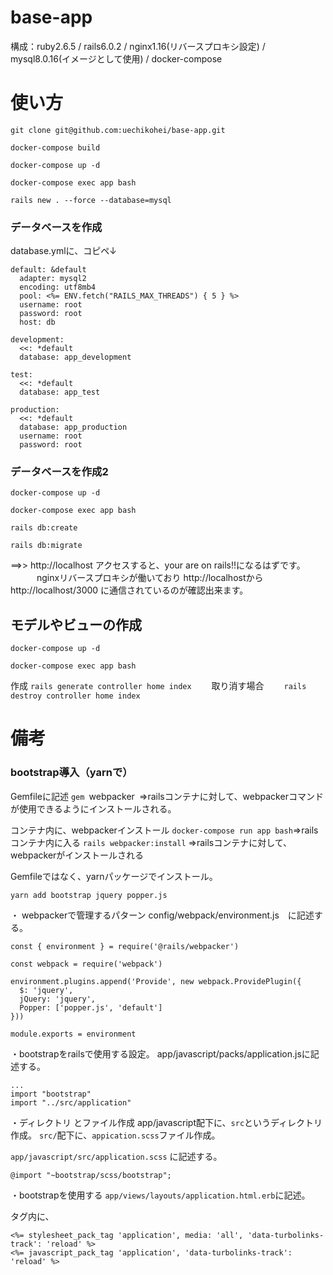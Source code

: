# base-app
構成：ruby2.6.5 / rails6.0.2 / nginx1.16(リバースプロキシ設定) / mysql8.0.16(イメージとして使用) / docker-compose 

# 使い方

`git clone git@github.com:uechikohei/base-app.git`

`docker-compose build`

`docker-compose up -d `

`docker-compose exec app bash`

`rails new . --force --database=mysql`

### データベースを作成
database.ymlに、コピペ↓

```
default: &default
  adapter: mysql2
  encoding: utf8mb4
  pool: <%= ENV.fetch("RAILS_MAX_THREADS") { 5 } %>
  username: root
  password: root
  host: db

development:
  <<: *default
  database: app_development

test:
  <<: *default
  database: app_test

production:
  <<: *default
  database: app_production
  username: root
  password: root

```
### データベースを作成2

`docker-compose up -d`

`docker-compose exec app bash`

`rails db:create`

`rails db:migrate`

==>> http://localhost   アクセスすると、your are on rails!!になるはずです。
　　　nginxリバースプロキシが働いており
     http://localhostからhttp://localhost/3000 に通信されているのが確認出来ます。


## モデルやビューの作成

`docker-compose up -d`

`docker-compose exec app bash`

作成
`rails generate controller home index`
　　取り消す場合
　　`rails destroy controller home index`



# 備考

### bootstrap導入（yarnで）

Gemfileに記述
`gem `webpacker` `=>railsコンテナに対して、webpackerコマンドが使用できるようにインストールされる。

コンテナ内に、webpackerインストール
`docker-compose run app bash`=>railsコンテナ内に入る
`rails webpacker:install` =>railsコンテナに対して、webpackerがインストールされる

Gemfileではなく、yarnパッケージでインストール。

`yarn add bootstrap jquery popper.js`

・ webpackerで管理するパターン
 config/webpack/environment.js　に記述する。
 
```
const { environment } = require('@rails/webpacker')

const webpack = require('webpack')

environment.plugins.append('Provide', new webpack.ProvidePlugin({
  $: 'jquery',
  jQuery: 'jquery',
  Popper: ['popper.js', 'default']
}))

module.exports = environment
```
・bootstrapをrailsで使用する設定。
app/javascript/packs/application.jsに記述する。

```
...
import "bootstrap"
import "../src/application"
```

・ディレクトリ とファイル作成
app/javascript配下に、`src`というディレクトリ 作成。
`src/`配下に、`appication.scss`ファイル作成。

`app/javascript/src/application.scss` に記述する。

```
@import "~bootstrap/scss/bootstrap";
```

・bootstrapを使用する
`app/views/layouts/application.html.erb`に記述。
<head></head>タグ内に、

```
<%= stylesheet_pack_tag 'application', media: 'all', 'data-turbolinks-track': 'reload' %>
<%= javascript_pack_tag 'application', 'data-turbolinks-track': 'reload' %>
```

